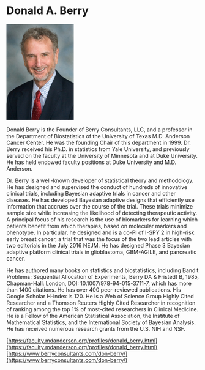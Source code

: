 # Donald A. Berry

![Photo](img/dberry.jpg)

Donald Berry is the Founder of Berry Consultants, LLC, and a professor in the Department of Biostatistics of the University of Texas M.D. Anderson Cancer Center.
He was the founding Chair of this department in 1999. Dr. Berry received his Ph.D. in statistics from Yale University, and previously served on the faculty at the University of Minnesota and at Duke University. He has held endowed faculty positions at Duke University and M.D. Anderson.

Dr. Berry is a well-known developer of statistical theory and methodology. He has designed and supervised the conduct of hundreds of innovative clinical trials, including Bayesian adaptive trials in cancer and other diseases. He has developed Bayesian adaptive designs that efficiently use information that accrues over the course of the trial. These trials minimize sample size while increasing the likelihood of detecting therapeutic activity. 
A principal focus of his research is the use of biomarkers for learning which patients benefit from which therapies, based on molecular markers and phenotype. In particular, he designed and is a co-PI of I-SPY 2 in high-risk early breast cancer, a trial that was the focus of the two lead articles with two editorials in the July 2016 NEJM. He has designed Phase 3 Bayesian adaptive platform clinical trials in glioblastoma, GBM-AGILE, and pancreatic cancer. 

He has authored many books on statistics and biostatistics, including Bandit Problems: Sequential Allocation of Experiments, Berry DA & Fristedt B, 1985, Chapman-Hall: London, DOI: 10.1007/978-94-015-3711-7, which has more than 1400 citations. He has over 400 peer-reviewed publications. 
His Google Scholar H-index is 120. He is a Web of Science Group Highly Cited Researcher and a Thomson Reuters Highly Cited Researcher in recognition of ranking among the top 1% of most-cited researchers in Clinical Medicine. He is a Fellow of the American Statistical Association, the Institute of Mathematical Statistics, and the International Society of Bayesian Analysis. He has received numerous research grants from the U.S. NIH and NSF.

[https://faculty.mdanderson.org/profiles/donald_berry.html](https://faculty.mdanderson.org/profiles/donald_berry.html)  
[https://www.berryconsultants.com/don-berry/](https://www.berryconsultants.com/don-berry/)  


